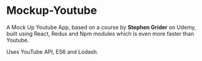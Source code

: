 # Mockup-Youtube
A Mock Up Youtube App, based on a course by **Stephen Grider** on Udemy, built using React, Redux and Npm modules which is even more faster than Youtube.

Uses YouTube API, ES6 and Lodash.
